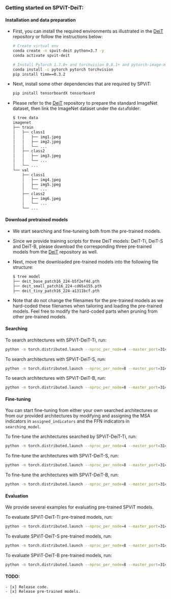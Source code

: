### Getting started on SPViT-DeiT:

#### Installation and data preparation

- First, you can install the required environments as illustrated in the [DeiT](https://github.com/facebookresearch/deit) repository or follow the instructions below:

  ```bash
  # Create virtual env
  conda create -n spvit-deit python=3.7 -y
  conda activate spvit-deit
  
  # Install PyTorch 1.7.0+ and torchvision 0.8.1+ and pytorch-image-models 0.3.2:
  conda install -c pytorch pytorch torchvision
  pip install timm==0.3.2
  ```

- Next, install some other dependencies that are required by SPViT:

  ```bash
  pip install tensorboardX tensorboard
  ```

- Please refer to the [DeiT](https://github.com/facebookresearch/deit) repository to prepare the standard ImageNet dataset, then link the ImageNet dataset under the `data`folder:

  ```bash
  $ tree data
  imagenet
  ├── train
  │   ├── class1
  │   │   ├── img1.jpeg
  │   │   ├── img2.jpeg
  │   │   └── ...
  │   ├── class2
  │   │   ├── img3.jpeg
  │   │   └── ...
  │   └── ...
  └── val
      ├── class1
      │   ├── img4.jpeg
      │   ├── img5.jpeg
      │   └── ...
      ├── class2
      │   ├── img6.jpeg
      │   └── ...
      └── ...
  ```

#### Download pretrained models

- We start searching and fine-tuneing both from the pre-trained models.

- Since we provide training scripts for three DeiT models: DeiT-Ti, DeiT-S and DeiT-B, please download the corresponding three pre-trained models from the [DeiT](https://github.com/facebookresearch/deit) repository as well.

- Next, move the downloaded pre-trained models into the following file structure:

  ```bash
  $ tree model
  ├── deit_base_patch16_224-b5f2ef4d.pth
  ├── deit_small_patch16_224-cd65a155.pth
  ├── deit_tiny_patch16_224-a1311bcf.pth
  ```

- Note that do not change the filenames for the pre-trained models as we hard-coded these filenames when tailoring and loading the pre-trained models. Feel free to modify the hard-coded parts when pruning from other pre-trained models.

#### Searching

To search architectures with SPViT-DeiT-Ti, run:

```bash
python -m torch.distributed.launch --nproc_per_node=4 --master_port=3146 --use_env main_pruning.py --config config/spvit_deit_ti_l200_t10_search.json
```

To search architectures with SPViT-DeiT-S, run:

```bash
python -m torch.distributed.launch --nproc_per_node=8 --master_port=3146 --use_env main_pruning.py --config config/spvit_deit_sm_l30_t32_search.json
```

To search architectures with SPViT-DeiT-B, run:

```bash
python -m torch.distributed.launch --nproc_per_node=8 --master_port=3146 --use_env main_pruning.py --config config/spvit_deit_bs_l006_t100_search.json
```

#### Fine-tuning

You can start fine-tuning from either your own searched architectures or from our provided architectures by modifying and assigning the MSA indicators in `assigned_indicators` and the FFN indicators in `searching_model`.

To fine-tune the architectures searched by SPViT-DeiT-Ti, run:

```bash
python -m torch.distributed.launch --nproc_per_node=4 --master_port=3146 --use_env main_pruning.py --config config/spvit_deit_ti_l200_t10_ft.json
```

To fine-tune the architectures with SPViT-DeiT-S, run:

```bash
python -m torch.distributed.launch --nproc_per_node=8 --master_port=3146 --use_env main_pruning.py --config config/spvit_deit_sm_l30_t32_ft.json
```

To fine-tune the architectures with SPViT-DeiT-B, run:

```bash
python -m torch.distributed.launch --nproc_per_node=8 --master_port=3146 --use_env main_pruning.py --config config/spvit_deit_bs_l006_t100_ft.json
```

#### Evaluation

We provide several examples for evaluating pre-trained SPViT models.

To evaluate SPViT-DeiT-Ti pre-trained models, run:

```bash
python -m torch.distributed.launch --nproc_per_node=4 --master_port=3146 --use_env main_pruning.py --config config/spvit_deit_ti_l200_t10_ft.json --resume [PRE-TRAINED MODEL PATH] --eval
```

To evaluate SPViT-DeiT-S pre-trained models, run:

```bash
python -m torch.distributed.launch --nproc_per_node=8 --master_port=3146 --use_env main_pruning.py --config config/spvit_deit_sm_l30_t32_ft.json --resume [PRE-TRAINED MODEL PATH]  --eval
```

To evaluate SPViT-DeiT-B pre-trained models, run:

```bash
python -m torch.distributed.launch --nproc_per_node=8 --master_port=3146 --use_env main_pruning.py --config config/spvit_deit_bs_l006_t100_ft.json --resume [PRE-TRAINED MODEL PATH] --eval
```

#### TODO:

```
- [x] Release code.
- [x] Release pre-trained models.
```

